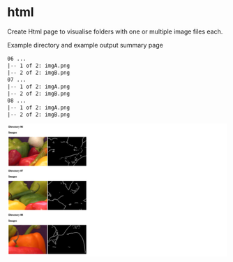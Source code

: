 # html
Create Html page to visualise folders with one or multiple image files each.

Example directory and example output summary page

```
06 ...
|-- 1 of 2: imgA.png
|-- 2 of 2: imgB.png
07 ...
|-- 1 of 2: imgA.png
|-- 2 of 2: imgB.png
08 ...
|-- 1 of 2: imgA.png
|-- 2 of 2: imgB.png
```


![img](html-out.png)